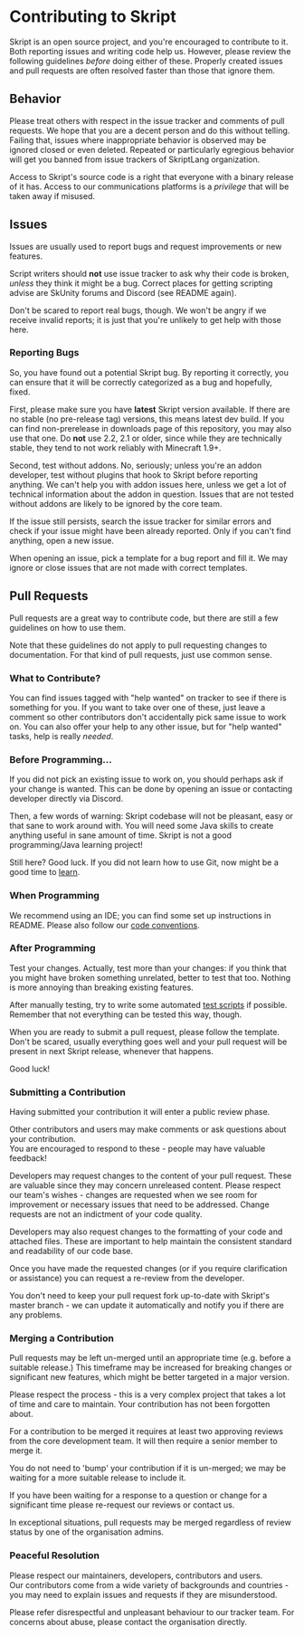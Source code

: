 # Contributing to Skript

Skript is an open source project, and you're encouraged to contribute to it.
Both reporting issues and writing code help us. However, please review the
following guidelines *before* doing either of these. Properly created issues
and pull requests are often resolved faster than those that ignore them.

## Behavior

Please treat others with respect in the issue tracker and comments of pull
requests. We hope that you are a decent person and do this without telling.
Failing that, issues where inappropriate behavior is observed may be ignored
closed or even deleted. Repeated or particularly egregious behavior will get
you banned from issue trackers of SkriptLang organization.

Access to Skript's source code is a right that everyone with a binary release
of it has. Access to our communications platforms is a *privilege* that will
be taken away if misused.

## Issues

Issues are usually used to report bugs and request improvements or new features.

Script writers should **not** use issue tracker to ask why their code is broken,
*unless* they think it might be a bug. Correct places for getting scripting advise
are SkUnity forums and Discord (see README again).

Don't be scared to report real bugs, though. We won't be angry if we receive
invalid reports; it is just that you're unlikely to get help with those here.

### Reporting Bugs

So, you have found out a potential Skript bug. By reporting it correctly, you
can ensure that it will be correctly categorized as a bug and hopefully, fixed.

First, please make sure you have **latest** Skript version available. If there
are no stable (no pre-release tag) versions, this means latest dev build.
If you can find non-prerelease in downloads page of this repository, you may
also use that one. Do **not** use 2.2, 2.1 or older, since while they are
technically stable, they tend to not work reliably with Minecraft 1.9+.

Second, test without addons. No, seriously; unless you're an addon developer,
test without plugins that hook to Skript before reporting anything. We can't
help you with addon issues here, unless we get a lot of technical information
about the addon in question. Issues that are not tested without addons are
likely to be ignored by the core team.

If the issue still persists, search the issue tracker for similar
errors and check if your issue might have been already reported.
Only if you can't find anything, open a new issue.

When opening an issue, pick a template for a bug report and fill it.
We may ignore or close issues that are not made with correct templates.

## Pull Requests

Pull requests are a great way to contribute code, but there are still a few
guidelines on how to use them.

Note that these guidelines do not apply to pull requesting changes to
documentation. For that kind of pull requests, just use common sense.

### What to Contribute?

You can find issues tagged with "help wanted" on tracker to see if there is
something for you. If you want to take over one of these, just leave a comment
so other contributors don't accidentally pick same issue to work on. You can also
offer your help to any other issue, but for "help wanted" tasks, help is really
*needed*.

### Before Programming...

If you did not pick an existing issue to work on, you should perhaps ask if your
change is wanted. This can be done by opening an issue or contacting developer
directly via Discord.

Then, a few words of warning: Skript codebase will not be pleasant, easy or
that sane to work around with. You will need some Java skills to create anything
useful in sane amount of time. Skript is not a good programming/Java learning
project!

Still here? Good luck. If you did not learn how to use Git, now might be a good
time to [learn](https://help.github.com/categories/bootcamp/).

### When Programming

We recommend using an IDE; you can find some set up instructions in README.
Please also follow our [code conventions](https://github.com/SkriptLang/Skript/blob/master/code-conventions.md).

### After Programming

Test your changes. Actually, test more than your changes: if you think that you
might have broken something unrelated, better to test that too. Nothing is more
annoying than breaking existing features.

After manually testing, try to write some automated
[test scripts](https://github.com/SkriptLang/Skript/blob/master/src/test/skript/README.md)
if possible. Remember that not everything can be tested this way, though.

When you are ready to submit a pull request, please follow the template. Don't
be scared, usually everything goes well and your pull request will be present
in next Skript release, whenever that happens.

Good luck!

### Submitting a Contribution

Having submitted your contribution it will enter a public review phase.

Other contributors and users may make comments or ask questions about your contribution. \
You are encouraged to respond to these - people may have valuable feedback!

Developers may request changes to the content of your pull request. These are valuable since they may concern unreleased
content. Please respect our team's wishes - changes are requested when we see room for improvement or necessary issues
that need to be addressed.
Change requests are not an indictment of your code quality.

Developers may also request changes to the formatting of your code and attached files. These are important to help
maintain the consistent standard and readability of our code base.

Once you have made the requested changes (or if you require clarification or assistance) you can request a re-review
from the developer.

You don't need to keep your pull request fork up-to-date with Skript's master branch - we can update it automatically
and notify you if there are any problems.

### Merging a Contribution

Pull requests may be left un-merged until an appropriate time (e.g. before a suitable release.) This timeframe may be
increased for breaking changes or significant new features, which might be better targeted in a major version.

Please respect the process - this is a very complex project that takes a lot of time and care to maintain. Your
contribution has not been forgotten about.

For a contribution to be merged it requires at least two approving reviews from the core development team. It will then
require a senior member to merge it.

You do not need to 'bump' your contribution if it is un-merged; we may be waiting for a more suitable release to include
it.

If you have been waiting for a response to a question or change for a significant time please re-request our reviews or
contact us.

In exceptional situations, pull requests may be merged regardless of review status by one of the organisation admins.

### Peaceful Resolution

Please respect our maintainers, developers, contributors and users. \
Our contributors come from a wide variety of backgrounds and countries - you may need to explain issues and requests if
they are misunderstood.

Please refer disrespectful and unpleasant behaviour to our tracker team. For concerns about abuse, please contact the
organisation directly.

